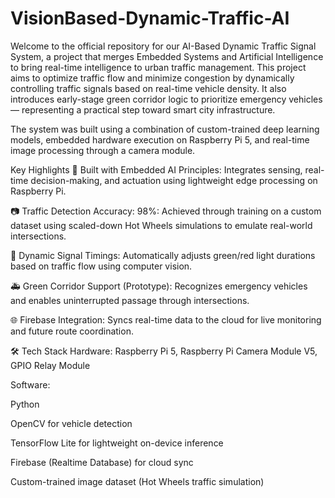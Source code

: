 # VisionBased-Dynamic-Traffic-AI
Welcome to the official repository for our AI-Based Dynamic Traffic Signal System, a project that merges Embedded Systems and Artificial Intelligence to bring real-time intelligence to urban traffic management.
This project aims to optimize traffic flow and minimize congestion by dynamically controlling traffic signals based on real-time vehicle density. It also introduces early-stage green corridor logic to prioritize emergency vehicles — representing a practical step toward smart city infrastructure.

The system was built using a combination of custom-trained deep learning models, embedded hardware execution on Raspberry Pi 5, and real-time image processing through a camera module.

 Key Highlights
🧠 Built with Embedded AI Principles: Integrates sensing, real-time decision-making, and actuation using lightweight edge processing on Raspberry Pi.

📷 Traffic Detection Accuracy: 98%: Achieved through training on a custom dataset using scaled-down Hot Wheels simulations to emulate real-world intersections.

🔁 Dynamic Signal Timings: Automatically adjusts green/red light durations based on traffic flow using computer vision.

🚑 Green Corridor Support (Prototype): Recognizes emergency vehicles and enables uninterrupted passage through intersections.

🌐 Firebase Integration: Syncs real-time data to the cloud for live monitoring and future route coordination.

🛠️ Tech Stack
Hardware: Raspberry Pi 5, Raspberry Pi Camera Module V5, GPIO Relay Module

Software:

Python

OpenCV for vehicle detection

TensorFlow Lite for lightweight on-device inference

Firebase (Realtime Database) for cloud sync

Custom-trained image dataset (Hot Wheels traffic simulation)


